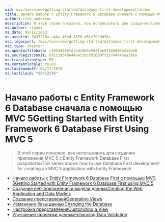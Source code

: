 ```yaml
---
uid: mvc/overview/getting-started/database-first-development/index
title: Начало работы с Entity Framework 6 Database сначала с помощью MVC 5 | Документация Майкрософт
author: rick-anderson
description: В этой серии показано, как использовать для создания приложения MVC 5 с Entity Framework Database First разработки
ms.author: riande
ms.date: 09/17/2013
ms.assetid: 3437215a-c4ba-46ed-8378-d61c79c9d38c
msc.legacyurl: /mvc/overview/getting-started/database-first-development
msc.type: chapter
ms.openlocfilehash: c30544586fdcbdc805e593fae0f186810a412be9
ms.sourcegitcommit: 0f1119340e4464720cfd16d0ff15764746ea1fea
ms.translationtype: MT
ms.contentlocale: ru-RU
ms.lasthandoff: 04/17/2019
ms.locfileid: "59412376"
---
```

# <a name="getting-started-with-entity-framework-6-database-first-using-mvc-5"></a><span data-ttu-id="5c3d2-103">Начало работы с Entity Framework 6 Database сначала с помощью MVC 5</span><span class="sxs-lookup"><span data-stu-id="5c3d2-103">Getting Started with Entity Framework 6 Database First Using MVC 5</span></span>

> <span data-ttu-id="5c3d2-104">В этой серии показано, как использовать для создания приложения MVC 5 с Entity Framework Database First разработки</span><span class="sxs-lookup"><span data-stu-id="5c3d2-104">This series shows how to use Database First development for creating an MVC 5 application with Entity Framework</span></span>


- [<span data-ttu-id="5c3d2-105">Начало работы с Entity Framework 6 Database First с помощью MVC 5</span><span class="sxs-lookup"><span data-stu-id="5c3d2-105">Getting Started with Entity Framework 6 Database First using MVC 5</span></span>](setting-up-database.md)
- [<span data-ttu-id="5c3d2-106">Создание веб-приложения и модели данных</span><span class="sxs-lookup"><span data-stu-id="5c3d2-106">Creating the Web Application and Data Models</span></span>](creating-the-web-application.md)
- [<span data-ttu-id="5c3d2-107">Создание представлений</span><span class="sxs-lookup"><span data-stu-id="5c3d2-107">Generating Views</span></span>](generating-views.md)
- [<span data-ttu-id="5c3d2-108">Изменение базы данных</span><span class="sxs-lookup"><span data-stu-id="5c3d2-108">Changing the Database</span></span>](changing-the-database.md)
- [<span data-ttu-id="5c3d2-109">Настройка представления</span><span class="sxs-lookup"><span data-stu-id="5c3d2-109">Customizing a View</span></span>](customizing-a-view.md)
- [<span data-ttu-id="5c3d2-110">Улучшение проверки данных</span><span class="sxs-lookup"><span data-stu-id="5c3d2-110">Enhancing Data Validation</span></span>](enhancing-data-validation.md)
